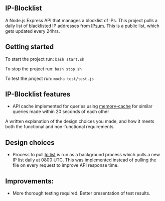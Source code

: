 ## IP-Blocklist
A Node.js Express API that manages a blocklist of IPs. This project pulls a daily list of blacklisted IP addresses from [IPsum](https://github.com/stamparm/ipsum). This is a public list, which gets updated every 24hrs.

## Getting started

To start the project run:
`bash start.sh`

To stop the project run:
`bash stop.sh`

To test the project run:
`mocha test/test.js`


## IP-Blocklist features


- API cache implemented for queries using [memory-cache](https://www.npmjs.com/package/memory-cache) for similar queries made within 20 seconds of each other


A written explanation of the design choices you made, and how it meets both the functional and non-functional requirements.

## Design choices

- Process to pull [Ip list](https://github.com/stamparm/ipsum) is run as a background process which pulls a new IP list daily at 0800 UTC. This was implemented instead of pulling the file on every request to improve API response time.

## Improvements:

- More thorough testing required. Better presentation of test results.
